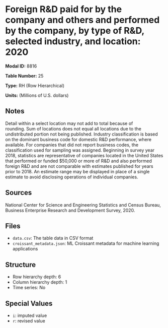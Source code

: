 # Foreign R&D paid for by the company and others and performed by the company, by type of R&D, selected industry, and location: 2020

**Modal ID:** 8816

**Table Number:** 25

**Type:** RH (Row Hierarchical)

**Units:** (Millions of U.S. dollars)

## Notes

Detail within a select location may not add to total because of rounding. Sum of locations does not equal all locations due to the undistributed portion not being published. Industry classification is based on the dominant business code for domestic R&D performance, where available. For companies that did not report business codes, the classification used for sampling was assigned. Beginning in survey year 2018, statistics are representative of companies located in the United States that performed or funded $50,000 or more of R&D and also performed foreign R&D and are not comparable with estimates published for years prior to 2018. An estimate range may be displayed in place of a single estimate to avoid disclosing operations of individual companies.

## Sources

National Center for Science and Engineering Statistics and Census Bureau, Business Enterprise Research and Development Survey, 2020.

## Files

- `data.csv`: The table data in CSV format
- `croissant_metadata.json`: ML Croissant metadata for machine learning applications

## Structure

- Row hierarchy depth: 6
- Column hierarchy depth: 1
- Time series: No

## Special Values

- `i`: imputed value
- `r`: revised value

